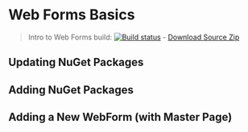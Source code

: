 # Web Forms Basics

> Intro to Web Forms build: [![Build status](https://ci.appveyor.com/api/projects/status/8ihn6nj1m0t2ai0v/branch/CPSC-1517-A03?svg=true)](https://ci.appveyor.com/project/dgilleland/2018-jan-in-class/branch/CPSC-1517-A03) - [Download Source Zip](https://ci.appveyor.com/api/buildjobs/6x8wbwd1ywwqrv47/artifacts/IntroToWebForms.zip)

## Updating NuGet Packages


## Adding NuGet Packages


## Adding a New WebForm (with Master Page)

